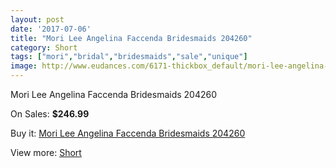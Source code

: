 ```yaml
---
layout: post
date: '2017-07-06'
title: "Mori Lee Angelina Faccenda Bridesmaids 204260"
category: Short
tags: ["mori","bridal","bridesmaids","sale","unique"]
image: http://www.eudances.com/6171-thickbox_default/mori-lee-angelina-faccenda-bridesmaids-204260.jpg
---
```

Mori Lee Angelina Faccenda Bridesmaids 204260

On Sales: **$246.99**
<a href="https://www.eudances.com/en/short/2208-mori-lee-angelina-faccenda-bridesmaids-204260.html"><amp-img layout="responsive" width="600" height="600" src="//www.eudances.com/6171-thickbox_default/mori-lee-angelina-faccenda-bridesmaids-204260.jpg" alt="Mori Lee Angelina Faccenda Bridesmaids 204260 0" /></a>
<a href="https://www.eudances.com/en/short/2208-mori-lee-angelina-faccenda-bridesmaids-204260.html"><amp-img layout="responsive" width="600" height="600" src="//www.eudances.com/6174-thickbox_default/mori-lee-angelina-faccenda-bridesmaids-204260.jpg" alt="Mori Lee Angelina Faccenda Bridesmaids 204260 1" /></a>
<a href="https://www.eudances.com/en/short/2208-mori-lee-angelina-faccenda-bridesmaids-204260.html"><amp-img layout="responsive" width="600" height="600" src="//www.eudances.com/6173-thickbox_default/mori-lee-angelina-faccenda-bridesmaids-204260.jpg" alt="Mori Lee Angelina Faccenda Bridesmaids 204260 2" /></a>
<a href="https://www.eudances.com/en/short/2208-mori-lee-angelina-faccenda-bridesmaids-204260.html"><amp-img layout="responsive" width="600" height="600" src="//www.eudances.com/6172-thickbox_default/mori-lee-angelina-faccenda-bridesmaids-204260.jpg" alt="Mori Lee Angelina Faccenda Bridesmaids 204260 3" /></a>

Buy it: [Mori Lee Angelina Faccenda Bridesmaids 204260](https://www.eudances.com/en/short/2208-mori-lee-angelina-faccenda-bridesmaids-204260.html "Mori Lee Angelina Faccenda Bridesmaids 204260")

View more: [Short](https://www.eudances.com/en/25-short "Short")